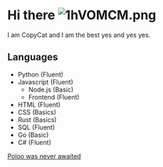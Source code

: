 # **Hi there** ![1hVOMCM.png](https://cdn.discordapp.com/emojis/958317778631286786.webp?size=40&quality=lossless)

I am CopyCat and I am the best yes and yes yes.

## **Languages**

* Python (Fluent)
* Javascript (Fluent)
  * Node.js (Basic)
  * Frontend (Fluent)
* HTML (Fluent)
* CSS (Basics)
* Rust (Basics)
* SQL (Fluent)
* Go (Basic)
* C# (Fluent)


[Poloo was never awaited](https://github.com/PolooDev)

